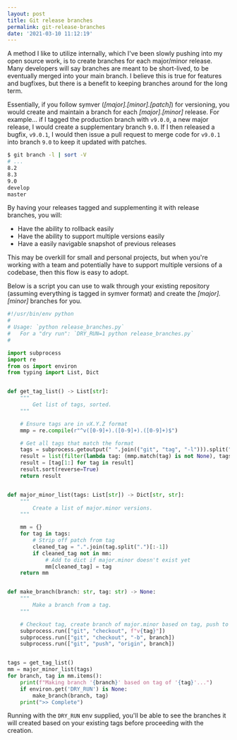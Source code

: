 ```yaml
---
layout: post
title: Git release branches
permalink: git-release-branches
date: '2021-03-10 11:12:19'
---
```


A method I like to utilize internally, which I've been slowly pushing into my open source work, is to create branches for each major/minor release. Many developers will say branches are meant to be short-lived, to be eventually merged into your main branch. I believe this is true for features and bugfixes, but there is a benefit to keeping branches around for the long term.

Essentially, if you follow symver (*[major].[minor].[patch]*) for versioning, you would create and maintain a branch for each *[major].[minor]* release. For example... if I tagged the production branch with `v9.0.0`, a new major release, I would create a supplementary branch `9.0`. If I then released a bugfix, `v9.0.1`, I would then issue a pull request to merge code for `v9.0.1` into branch `9.0` to keep it updated with patches.

```bash
$ git branch -l | sort -V
# ...
8.2
8.3
9.0
develop
master
```

By having your releases tagged and supplementing it with release branches, you will:

* Have the ability to rollback easily
* Have the ability to support multiple versions easily
* Have a easily navigable snapshot of previous releases

This may be overkill for small and personal projects, but when you're working with a team and potentially have to support multiple versions of a codebase, then this flow is easy to adopt.

Below is a script you can use to walk through your existing repository (assuming everything is tagged in symver format) and create the *[major].[minor]* branches for you.

```python
#!/usr/bin/env python
#
# Usage: `python release_branches.py`
#   For a "dry run": `DRY_RUN=1 python release_branches.py`
#

import subprocess
import re
from os import environ
from typing import List, Dict


def get_tag_list() -> List[str]:
    """
        Get list of tags, sorted.
    """

    # Ensure tags are in vX.Y.Z format
    mmp = re.compile(r"^v([0-9]+).([0-9]+).([0-9]+)$")

    # Get all tags that match the format
    tags = subprocess.getoutput(" ".join(("git", "tag", "-l"))).split("\n")
    result = list(filter(lambda tag: (mmp.match(tag) is not None), tags))
    result = [tag[1:] for tag in result]
    result.sort(reverse=True)
    return result


def major_minor_list(tags: List[str]) -> Dict[str, str]:
    """
        Create a list of major.minor versions.
    """

    mm = {}
    for tag in tags:
        # Strip off patch from tag
        cleaned_tag = ".".join(tag.split(".")[:-1])
        if cleaned_tag not in mm:
            # Add to dict if major.minor doesn't exist yet
            mm[cleaned_tag] = tag
    return mm


def make_branch(branch: str, tag: str) -> None:
    """
        Make a branch from a tag.
    """

    # Checkout tag, create branch of major.minor based on tag, push to BB
    subprocess.run(["git", "checkout", f"v{tag}"])
    subprocess.run(["git", "checkout", "-b", branch])
    subprocess.run(["git", "push", "origin", branch])


tags = get_tag_list()
mm = major_minor_list(tags)
for branch, tag in mm.items():
    print(f"Making branch '{branch}' based on tag of '{tag}'...")
    if environ.get('DRY_RUN') is None:
        make_branch(branch, tag)
    print(">> Complete")
```

Running with the `DRY_RUN` env supplied, you'll be able to see the branches it will created based on your existing tags before proceeding with the creation.
